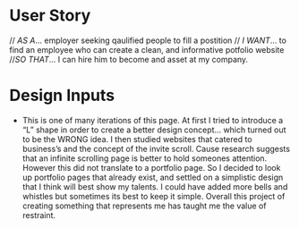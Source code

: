 # User Story
// _AS A_... employer seeking qaulified people to fill a postition // _I WANT_... to find an employee who can create a clean, and informative potfolio website //_SO THAT_... I can hire him to become and asset at my company.


# Design Inputs

* This is one of many iterations of this page. At first I tried to introduce a “L” shape in order to create a better design concept… which turned out to be the WRONG idea. I then studied websites that catered to business’s and the concept of the invite scroll. Cause research suggests that an infinite scrolling page is better to hold someones attention. However this did not translate to a portfolio page. So I decided to look up portfolio pages that already exist, and settled on a simplistic design that I think will best show my talents. I could have added more bells and whistles but sometimes its best to keep it simple. Overall this project of creating something that represents me has taught me the value of restraint. 


<!-- ![GitHub Logo]()
Format: ![Alt Text](url) -->

